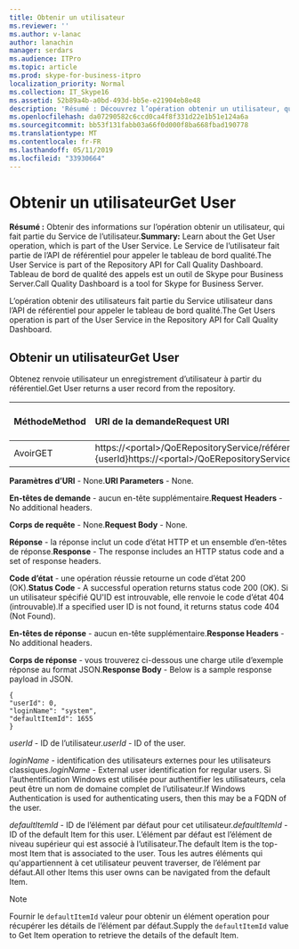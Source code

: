 ```yaml
---
title: Obtenir un utilisateur
ms.reviewer: ''
ms.author: v-lanac
author: lanachin
manager: serdars
ms.audience: ITPro
ms.topic: article
ms.prod: skype-for-business-itpro
localization_priority: Normal
ms.collection: IT_Skype16
ms.assetid: 52b89a4b-a0bd-493d-bb5e-e21904eb8e48
description: 'Résumé : Découvrez l’opération obtenir un utilisateur, qui fait partie du Service de l’utilisateur. Le Service de l’utilisateur fait partie de l’API de référentiel pour appeler le tableau de bord qualité. Tableau de bord de qualité des appels est un outil de Skype pour Business Server.'
ms.openlocfilehash: da07290582c6ccd0ca4f8f331d22e1b51e124a6a
ms.sourcegitcommit: bb53f131fabb03a66f0d000f8ba668fbad190778
ms.translationtype: MT
ms.contentlocale: fr-FR
ms.lasthandoff: 05/11/2019
ms.locfileid: "33930664"
---
```

# <a name="get-user"></a><span data-ttu-id="34a16-105">Obtenir un utilisateur</span><span class="sxs-lookup"><span data-stu-id="34a16-105">Get User</span></span>
 
<span data-ttu-id="34a16-106">**Résumé :** Obtenir des informations sur l’opération obtenir un utilisateur, qui fait partie du Service de l’utilisateur.</span><span class="sxs-lookup"><span data-stu-id="34a16-106">**Summary:** Learn about the Get User operation, which is part of the User Service.</span></span> <span data-ttu-id="34a16-107">Le Service de l’utilisateur fait partie de l’API de référentiel pour appeler le tableau de bord qualité.</span><span class="sxs-lookup"><span data-stu-id="34a16-107">The User Service is part of the Repository API for Call Quality Dashboard.</span></span> <span data-ttu-id="34a16-108">Tableau de bord de qualité des appels est un outil de Skype pour Business Server.</span><span class="sxs-lookup"><span data-stu-id="34a16-108">Call Quality Dashboard is a tool for Skype for Business Server.</span></span>
  
<span data-ttu-id="34a16-109">L’opération obtenir des utilisateurs fait partie du Service utilisateur dans l’API de référentiel pour appeler le tableau de bord qualité.</span><span class="sxs-lookup"><span data-stu-id="34a16-109">The Get Users operation is part of the User Service in the Repository API for Call Quality Dashboard.</span></span>
  
## <a name="get-user"></a><span data-ttu-id="34a16-110">Obtenir un utilisateur</span><span class="sxs-lookup"><span data-stu-id="34a16-110">Get User</span></span>

<span data-ttu-id="34a16-111">Obtenez renvoie utilisateur un enregistrement d’utilisateur à partir du référentiel.</span><span class="sxs-lookup"><span data-stu-id="34a16-111">Get User returns a user record from the repository.</span></span>
  
|<span data-ttu-id="34a16-112">**Méthode**</span><span class="sxs-lookup"><span data-stu-id="34a16-112">**Method**</span></span>|<span data-ttu-id="34a16-113">**URI de la demande**</span><span class="sxs-lookup"><span data-stu-id="34a16-113">**Request URI**</span></span>|<span data-ttu-id="34a16-114">**Version HTTP**</span><span class="sxs-lookup"><span data-stu-id="34a16-114">**HTTP Version**</span></span>|
|:-----|:-----|:-----|
|<span data-ttu-id="34a16-115">Avoir</span><span class="sxs-lookup"><span data-stu-id="34a16-115">GET</span></span>  <br/> |<span data-ttu-id="34a16-116">https://\<portal\>/QoERepositoryService/référentiel/utilisateur / {userId}</span><span class="sxs-lookup"><span data-stu-id="34a16-116">https://\<portal\>/QoERepositoryService/repository/user/{userId}</span></span>  <br/> |<span data-ttu-id="34a16-117">HTTP/1.1.</span><span class="sxs-lookup"><span data-stu-id="34a16-117">HTTP/1.1</span></span>  <br/> |
   
 <span data-ttu-id="34a16-118">**Paramètres d’URI** - None.</span><span class="sxs-lookup"><span data-stu-id="34a16-118">**URI Parameters** - None.</span></span>
  
 <span data-ttu-id="34a16-119">**En-têtes de demande** - aucun en-tête supplémentaire.</span><span class="sxs-lookup"><span data-stu-id="34a16-119">**Request Headers** - No additional headers.</span></span>
  
 <span data-ttu-id="34a16-120">**Corps de requête** - None.</span><span class="sxs-lookup"><span data-stu-id="34a16-120">**Request Body** - None.</span></span>
  
 <span data-ttu-id="34a16-121">**Réponse** - la réponse inclut un code d’état HTTP et un ensemble d’en-têtes de réponse.</span><span class="sxs-lookup"><span data-stu-id="34a16-121">**Response** - The response includes an HTTP status code and a set of response headers.</span></span>
  
 <span data-ttu-id="34a16-122">**Code d’état** - une opération réussie retourne un code d’état 200 (OK).</span><span class="sxs-lookup"><span data-stu-id="34a16-122">**Status Code** - A successful operation returns status code 200 (OK).</span></span> <span data-ttu-id="34a16-123">Si un utilisateur spécifié QU'ID est introuvable, elle renvoie le code d’état 404 (introuvable).</span><span class="sxs-lookup"><span data-stu-id="34a16-123">If a specified user ID is not found, it returns status code 404 (Not Found).</span></span>
  
 <span data-ttu-id="34a16-124">**En-têtes de réponse** - aucun en-tête supplémentaire.</span><span class="sxs-lookup"><span data-stu-id="34a16-124">**Response Headers** - No additional headers.</span></span>
  
 <span data-ttu-id="34a16-125">**Corps de réponse** - vous trouverez ci-dessous une charge utile d’exemple réponse au format JSON.</span><span class="sxs-lookup"><span data-stu-id="34a16-125">**Response Body** - Below is a sample response payload in JSON.</span></span>
  
```
{
"userId": 0,
"loginName": "system",
"defaultItemId": 1655
}
```

 <span data-ttu-id="34a16-126">*userId* - ID de l’utilisateur.</span><span class="sxs-lookup"><span data-stu-id="34a16-126">*userId*  - ID of the user.</span></span>
  
 <span data-ttu-id="34a16-127">*loginName* - identification des utilisateurs externes pour les utilisateurs classiques.</span><span class="sxs-lookup"><span data-stu-id="34a16-127">*loginName*  - External user identification for regular users.</span></span> <span data-ttu-id="34a16-128">Si l’authentification Windows est utilisée pour authentifier les utilisateurs, cela peut être un nom de domaine complet de l’utilisateur.</span><span class="sxs-lookup"><span data-stu-id="34a16-128">If Windows Authentication is used for authenticating users, then this may be a FQDN of the user.</span></span>
  
 <span data-ttu-id="34a16-129">*defaultItemId* - ID de l’élément par défaut pour cet utilisateur.</span><span class="sxs-lookup"><span data-stu-id="34a16-129">*defaultItemId*  - ID of the default Item for this user.</span></span> <span data-ttu-id="34a16-130">L’élément par défaut est l’élément de niveau supérieur qui est associé à l’utilisateur.</span><span class="sxs-lookup"><span data-stu-id="34a16-130">The default Item is the top-most Item that is associated to the user.</span></span> <span data-ttu-id="34a16-131">Tous les autres éléments qui qu'appartiennent à cet utilisateur peuvent traverser, de l’élément par défaut.</span><span class="sxs-lookup"><span data-stu-id="34a16-131">All other Items this user owns can be navigated from the default Item.</span></span>
  
> [!NOTE]
> <span data-ttu-id="34a16-132">Fournir le `defaultItemId` valeur pour obtenir un élément operation pour récupérer les détails de l’élément par défaut.</span><span class="sxs-lookup"><span data-stu-id="34a16-132">Supply the  `defaultItemId` value to Get Item operation to retrieve the details of the default Item.</span></span>
  

